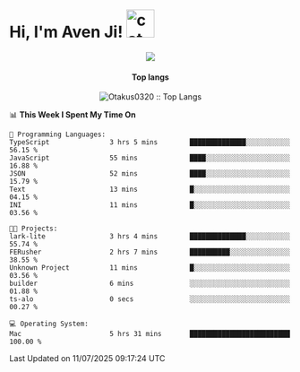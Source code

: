 <h1> Hi, I'm Aven Ji! <img src="https://media.giphy.com/media/mGcNjsfWAjY5AEZNw6/giphy.gif" width="50" alt="cat"></h1>

<p align="center"><a href="https://wakatime.com/@044d69d0-1253-4f60-96b6-5d19a0f9dde5"><img src="https://wakatime.com/badge/user/044d69d0-1253-4f60-96b6-5d19a0f9dde5.svg" /></a></p>

<h4 align="center">Top langs</h4>

<p align="center"><img src="https://github-readme-stats.vercel.app/api/top-langs/?username=Otakus0320&langs_count=10&theme=tokyonight&layout=compact&timestamp={{random_number}}" alt="Otakus0320 :: Top Langs" /></p>

<!--START_SECTION:waka-->
📊 **This Week I Spent My Time On** 

```text
💬 Programming Languages: 
TypeScript               3 hrs 5 mins        ██████████████░░░░░░░░░░░   56.15 % 
JavaScript               55 mins             ████░░░░░░░░░░░░░░░░░░░░░   16.88 % 
JSON                     52 mins             ████░░░░░░░░░░░░░░░░░░░░░   15.79 % 
Text                     13 mins             █░░░░░░░░░░░░░░░░░░░░░░░░   04.15 % 
INI                      11 mins             █░░░░░░░░░░░░░░░░░░░░░░░░   03.56 % 

🐱‍💻 Projects: 
lark-lite                3 hrs 4 mins        ██████████████░░░░░░░░░░░   55.74 % 
FERusher                 2 hrs 7 mins        ██████████░░░░░░░░░░░░░░░   38.55 % 
Unknown Project          11 mins             █░░░░░░░░░░░░░░░░░░░░░░░░   03.56 % 
builder                  6 mins              ░░░░░░░░░░░░░░░░░░░░░░░░░   01.88 % 
ts-alo                   0 secs              ░░░░░░░░░░░░░░░░░░░░░░░░░   00.27 % 

💻 Operating System: 
Mac                      5 hrs 31 mins       █████████████████████████   100.00 % 
```


 Last Updated on 11/07/2025 09:17:24 UTC
<!--END_SECTION:waka-->
